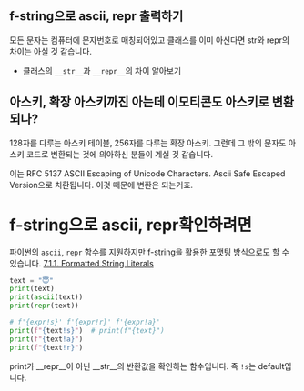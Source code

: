 ## f-string으로 ascii, repr 출력하기
모든 문자는 컴퓨터에 문자번호로 매칭되어있고
클래스를 이미 아신다면 str와 repr의 차이는 아실 것 같습니다.
- 클래스의 `__str__`과 `__repr__`의 차이 알아보기

## 아스키, 확장 아스키까진 아는데 이모티콘도 아스키로 변환되나?
128자를 다루는 아스키 테이블, 256자를 다루는 확장 아스키.
그런데 그 밖의 문자도 아스키 코드로 변환되는 것에 의아하신 분들이 계실 것 같습니다.

이는 RFC 5137 ASCII Escaping of Unicode Characters. Ascii Safe Escaped Version으로 치환됩니다. 이것 때문에 변환은 되는거죠.

# f-string으로 ascii, repr확인하려면
파이썬의 `ascii`, `repr` 함수를 지원하지만
f-string을 활용한 포맷팅 방식으로도 할 수 있습니다. 
[7.1.1. Formatted String Literals](https://docs.python.org/3/tutorial/inputoutput.html?highlight=fancier%20output%20formatting#formatted-string-literals)
```python
text = "😇"
print(text)
print(ascii(text))
print(repr(text))

# f'{expr!s}' f'{expr!r}' f'{expr!a}'
print(f"{text!s}")  # print(f"{text}")
print(f"{text!a}")
print(f"{text!r}")
```
print가 __repr__이 아닌 __str__의 반환값을 확인하는 함수입니다. 즉 `!s`는 default입니다.